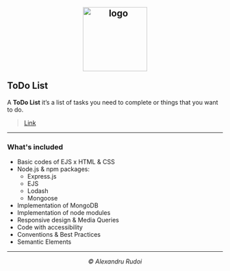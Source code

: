 ## <p align="center"><a href="https://todolist-1337.herokuapp.com/"><img src="https://i.ibb.co/dt4q7cB/icon.png" alt="logo" width="150px" border="0"></a></p>ToDo List

A **ToDo List** it’s a list of tasks you need to complete or things that you want to do.

> <p><a href="https://todolist-1337.herokuapp.com/">Link</a></p>

---

### What's included

+ Basic codes of EJS x HTML & CSS
+ Node.js & npm packages:
  * Express.js
  * EJS
  * Lodash
  * Mongoose
+ Implementation of MongoDB
+ Implementation of node modules
+ Responsive design & Media Queries
+ Code with accessibility
+ Conventions & Best Practices
+ Semantic Elements

---

<p align="center"><em>&copy; Alexandru Rudoi</em></p>
